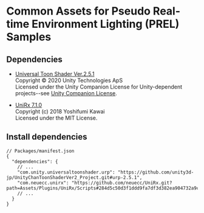 # Common Assets for Pseudo Real-time Environment Lighting (PREL) Samples

## Dependencies
- [Universal Toon Shader Ver.2.5.1](https://github.com/unity3d-jp/UnityChanToonShaderVer2_Project/tree/urp-2.5.1)  
  Copyright © 2020 Unity Technologies ApS  
  Licensed under the Unity Companion License for Unity-dependent projects--see [Unity Companion License](http://www.unity3d.com/legal/licenses/Unity_Companion_License).

- [UniRx 7.1.0](https://github.com/neuecc/UniRx/tree/284d5c50d3f1ddd9fa7df3d382ea904732a9c2ff)  
  Copyright (c) 2018 Yoshifumi Kawai  
  Licensed under the MIT License.

## Install dependencies
```
// Packages/manifest.json
{
  "dependencies": {
    // ...
    "com.unity.universaltoonshader.urp": "https://github.com/unity3d-jp/UnityChanToonShaderVer2_Project.git#urp-2.5.1",
    "com.neuecc.unirx": "https://github.com/neuecc/UniRx.git?path=Assets/Plugins/UniRx/Scripts#284d5c50d3f1ddd9fa7df3d382ea904732a9c2ff",
    // ...
  }
}
```